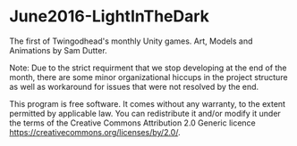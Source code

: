 # June2016-LightInTheDark
The first of Twingodhead's monthly Unity games. Art, Models and Animations by Sam Dutter.

Note: Due to the strict requirment that we stop developing at the end of the month, there are some minor organizational hiccups in the project structure as well as workaround for issues that were not resolved by the end. 

 This program is free software. It comes without any warranty, to the extent permitted by applicable law. You can redistribute it and/or modify it under the terms of the Creative Commons Attribution 2.0 Generic licence https://creativecommons.org/licenses/by/2.0/. 
 
